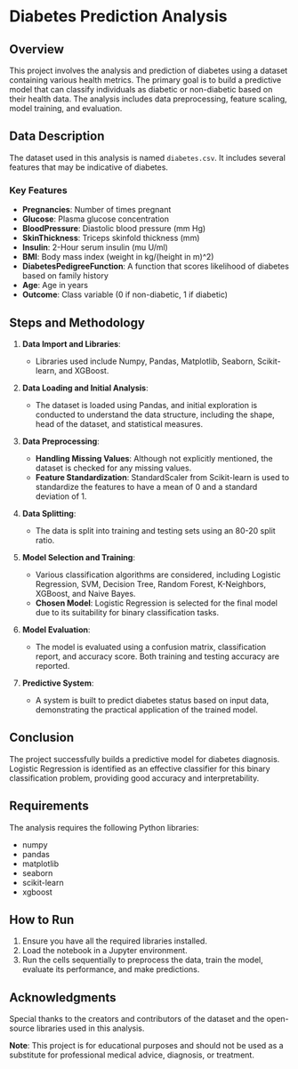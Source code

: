 # Diabetes Prediction Analysis

## Overview

This project involves the analysis and prediction of diabetes using a dataset containing various health metrics. The primary goal is to build a predictive model that can classify individuals as diabetic or non-diabetic based on their health data. The analysis includes data preprocessing, feature scaling, model training, and evaluation.

## Data Description

The dataset used in this analysis is named `diabetes.csv`. It includes several features that may be indicative of diabetes.

### Key Features
- **Pregnancies**: Number of times pregnant
- **Glucose**: Plasma glucose concentration
- **BloodPressure**: Diastolic blood pressure (mm Hg)
- **SkinThickness**: Triceps skinfold thickness (mm)
- **Insulin**: 2-Hour serum insulin (mu U/ml)
- **BMI**: Body mass index (weight in kg/(height in m)^2)
- **DiabetesPedigreeFunction**: A function that scores likelihood of diabetes based on family history
- **Age**: Age in years
- **Outcome**: Class variable (0 if non-diabetic, 1 if diabetic)

## Steps and Methodology

1. **Data Import and Libraries**:
   - Libraries used include Numpy, Pandas, Matplotlib, Seaborn, Scikit-learn, and XGBoost.

2. **Data Loading and Initial Analysis**:
   - The dataset is loaded using Pandas, and initial exploration is conducted to understand the data structure, including the shape, head of the dataset, and statistical measures.

3. **Data Preprocessing**:
   - **Handling Missing Values**: Although not explicitly mentioned, the dataset is checked for any missing values.
   - **Feature Standardization**: StandardScaler from Scikit-learn is used to standardize the features to have a mean of 0 and a standard deviation of 1.

4. **Data Splitting**:
   - The data is split into training and testing sets using an 80-20 split ratio.

5. **Model Selection and Training**:
   - Various classification algorithms are considered, including Logistic Regression, SVM, Decision Tree, Random Forest, K-Neighbors, XGBoost, and Naive Bayes.
   - **Chosen Model**: Logistic Regression is selected for the final model due to its suitability for binary classification tasks.

6. **Model Evaluation**:
   - The model is evaluated using a confusion matrix, classification report, and accuracy score. Both training and testing accuracy are reported.

7. **Predictive System**:
   - A system is built to predict diabetes status based on input data, demonstrating the practical application of the trained model.

## Conclusion

The project successfully builds a predictive model for diabetes diagnosis. Logistic Regression is identified as an effective classifier for this binary classification problem, providing good accuracy and interpretability.

## Requirements

The analysis requires the following Python libraries:
- numpy
- pandas
- matplotlib
- seaborn
- scikit-learn
- xgboost

## How to Run

1. Ensure you have all the required libraries installed.
2. Load the notebook in a Jupyter environment.
3. Run the cells sequentially to preprocess the data, train the model, evaluate its performance, and make predictions.

## Acknowledgments

Special thanks to the creators and contributors of the dataset and the open-source libraries used in this analysis.

**Note**: This project is for educational purposes and should not be used as a substitute for professional medical advice, diagnosis, or treatment.
